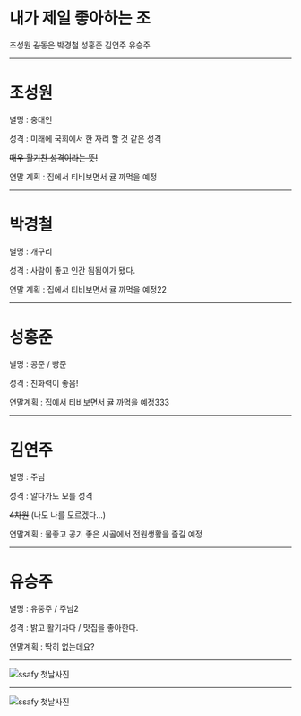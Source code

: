 # 내가 제일 좋아하는 조

조성원 ~~김동은~~ 박경철 성홍준 김연주 유승주 

---

# **조성원**

별명 : 충대인

성격 : 미래에 국회에서 한 자리 할 것 같은 성격 

~~매우 활기찬 성격이라는 뜻!~~

연말 계획 : 집에서 티비보면서 귤 까먹을 예정

---

# **박경철**

별명 : 개구리

성격 : 사람이 좋고 인간 됨됨이가 됐다.

연말 계획 : 집에서 티비보면서 귤 까먹을 예정22

---

# **성홍준**

별명 : 콩준 / 빵준

성격 : 친화력이 좋음!

연말계획 : 집에서 티비보면서 귤 까먹을 예정333

---


# **김연주**

별명 : 주님

성격 : 알다가도 모를 성격

~~4차원~~ (나도 나를 모르겠다...)

연말계획 : 물좋고 공기 좋은 시골에서 전원생활을 즐길 예정

---

# **유승주**

별명 : 유뚱주 / 주님2

성격 : 밝고 활기차다 / 맛집을 좋아한다.

연말계획 : 딱히 없는데요?

---

![ssafy 첫날사진](ssafy.jpg)

---

![ssafy 첫날사진](ssafy2.jpeg)

